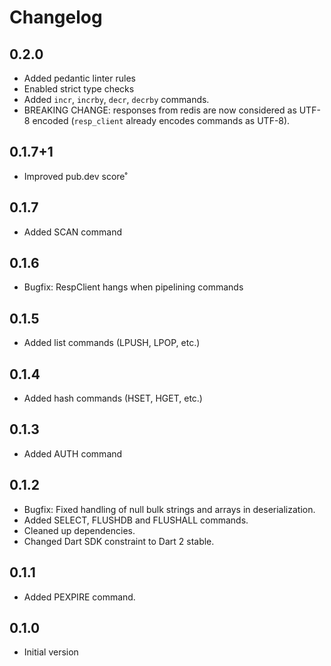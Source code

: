 # Changelog

## 0.2.0

- Added pedantic linter rules
- Enabled strict type checks
- Added `incr`, `incrby`, `decr`, `decrby` commands.
- BREAKING CHANGE: responses from redis are now considered as UTF-8 encoded (`resp_client` already encodes commands as UTF-8).

## 0.1.7+1

- Improved pub.dev score˚

## 0.1.7

- Added SCAN command

## 0.1.6

- Bugfix: RespClient hangs when pipelining commands

## 0.1.5

- Added list commands (LPUSH, LPOP, etc.)

## 0.1.4

- Added hash commands (HSET, HGET, etc.)

## 0.1.3

- Added AUTH command

## 0.1.2

- Bugfix: Fixed handling of null bulk strings and arrays in deserialization.
- Added SELECT, FLUSHDB and FLUSHALL commands.
- Cleaned up dependencies.
- Changed Dart SDK constraint to Dart 2 stable. 

## 0.1.1

- Added PEXPIRE command. 

## 0.1.0

- Initial version
